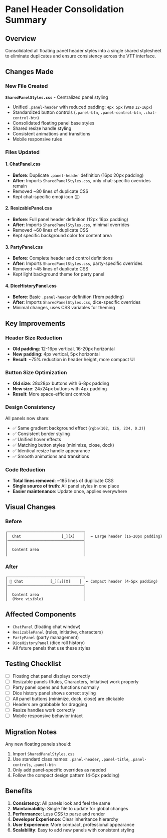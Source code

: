 # Panel Header Consolidation Summary

## Overview
Consolidated all floating panel header styles into a single shared stylesheet to eliminate duplicates and ensure consistency across the VTT interface.

## Changes Made

### New File Created
**`SharedPanelStyles.css`** - Centralized panel styling
- Unified `.panel-header` with reduced padding: `4px 5px` (was `12-16px`)
- Standardized button controls (`.panel-btn`, `.panel-control-btn`, `.chat-control-btn`)
- Consolidated floating panel base styles
- Shared resize handle styling
- Consistent animations and transitions
- Mobile responsive rules

### Files Updated

#### 1. **ChatPanel.css**
- **Before**: Duplicate `.panel-header` definition (16px 20px padding)
- **After**: Imports `SharedPanelStyles.css`, only chat-specific overrides remain
- Removed ~80 lines of duplicate CSS
- Kept chat-specific emoji icon (`💬`)

#### 2. **ResizablePanel.css**
- **Before**: Full panel header definition (12px 16px padding)
- **After**: Imports `SharedPanelStyles.css`, minimal overrides
- Removed ~60 lines of duplicate CSS
- Kept specific background color for content area

#### 3. **PartyPanel.css**
- **Before**: Complete header and control definitions
- **After**: Imports `SharedPanelStyles.css`, party-specific overrides
- Removed ~45 lines of duplicate CSS
- Kept light background theme for party panel

#### 4. **DiceHistoryPanel.css**
- **Before**: Basic `.panel-header` definition (1rem padding)
- **After**: Imports `SharedPanelStyles.css`, dice-specific overrides
- Minimal changes, uses CSS variables for theming

## Key Improvements

### Header Size Reduction
- **Old padding**: 12-16px vertical, 16-20px horizontal
- **New padding**: 4px vertical, 5px horizontal
- **Result**: ~75% reduction in header height, more compact UI

### Button Size Optimization
- **Old size**: 28x28px buttons with 6-8px padding
- **New size**: 24x24px buttons with 4px padding
- **Result**: More space-efficient controls

### Design Consistency
All panels now share:
- ✅ Same gradient background effect (`rgba(102, 126, 234, 0.2)`)
- ✅ Consistent border styling
- ✅ Unified hover effects
- ✅ Matching button styles (minimize, close, dock)
- ✅ Identical resize handle appearance
- ✅ Smooth animations and transitions

### Code Reduction
- **Total lines removed**: ~185 lines of duplicate CSS
- **Single source of truth**: All panel styles in one place
- **Easier maintenance**: Update once, applies everywhere

## Visual Changes

### Before
```
┌──────────────────────────────────┐
│  Chat                  [_][X]    │  ← Large header (16-20px padding)
│──────────────────────────────────│
│                                  │
│  Content area                    │
│                                  │
```

### After
```
┌──────────────────────────────────┐
│ 💬 Chat            [_][↓][X]    │  ← Compact header (4-5px padding)
│──────────────────────────────────│
│                                  │
│  Content area                    │
│  (More visible)                  │
```

## Affected Components
- `ChatPanel` (floating chat window)
- `ResizablePanel` (rules, initiative, characters)
- `PartyPanel` (party management)
- `DiceHistoryPanel` (dice roll history)
- All future panels that use these styles

## Testing Checklist
- [ ] Floating chat panel displays correctly
- [ ] Resizable panels (Rules, Characters, Initiative) work properly
- [ ] Party panel opens and functions normally
- [ ] Dice history panel shows correct styling
- [ ] All panel buttons (minimize, dock, close) are clickable
- [ ] Headers are grabbable for dragging
- [ ] Resize handles work correctly
- [ ] Mobile responsive behavior intact

## Migration Notes
Any new floating panels should:
1. Import `SharedPanelStyles.css`
2. Use standard class names: `.panel-header`, `.panel-title`, `.panel-controls`, `.panel-btn`
3. Only add panel-specific overrides as needed
4. Follow the compact design pattern (4-5px padding)

## Benefits
1. **Consistency**: All panels look and feel the same
2. **Maintainability**: Single file to update for global changes
3. **Performance**: Less CSS to parse and render
4. **Developer Experience**: Clear inheritance hierarchy
5. **User Experience**: More compact, professional appearance
6. **Scalability**: Easy to add new panels with consistent styling
